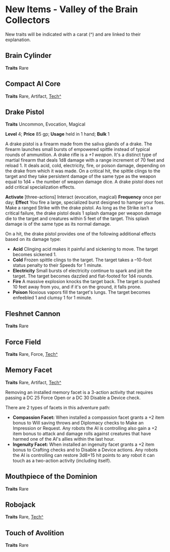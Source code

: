 # New Items - Valley of the Brain Collectors
New traits will be indicated with a carat (^) and are linked to their explanation.

## Brain Cylinder

**Traits** Rare



## Compact AI Core

**Traits** Rare, Artifact, [Tech^](/Traits/README.md#tech)

## Drake Pistol

**Traits** Uncommon, Evocation, Magical

**Level** 4; **Price** 85 gp; **Usage** held in 1 hand; **Bulk** 1

A drake pistol is a firearm made from the saliva glands of a drake. The firearm launches small bursts of empowered spittle instead of typical rounds of ammunition. A drake rifle is a *+1 weapon*. It's a distinct type of martial firearm that deals 1d8 damage with a range increment of 70 feet and reload 1. It deals acid, cold, electricity, fire, or poison damage, depending on the drake from which it was made. On a critical hit, the spittle clings to the target and they take persistent damage of the same type as the weapon equal to 1d4 + the number of weapon damage dice. A drake pistol does not add critical specialization effects.

**Activate** [three-actions] Interact (evocation, magical) **Frequency** once per day; **Effect** You fire a large, specialized burst designed to hamper your foes. Make a ranged Strike with the drake pistol. As long as the Strike isn't a critical failure, the drake pistol deals 1 splash damage per weapon damage die to the target and creatures within 5 feet of the target. This splash damage is of the same type as its normal damage.

On a hit, the drake pistol provides one of the following additional effects based on its damage type:

  * **Acid** Clinging acid makes it painful and sickening to move. The target becomes sickened 1.
  * **Cold** Frozen spittle clings to the target. The target takes a –10-foot status penalty to their Speeds for 1 minute.
  * **Electricity** Small bursts of electricity continue to spark and jolt the target. The target becomes dazzled and flat-footed for 1d4 rounds.
  * **Fire** A massive explosion knocks the target back. The target is pushed 10 feet away from you, and if it's on the ground, it falls prone.
  * **Poison** Noxious vapors fill the target's lungs. The target becomes enfeebled 1 and clumsy 1 for 1 minute.

## Fleshnet Cannon

**Traits** Rare



## Force Field

**Traits** Rare, Force, [Tech^](/Traits/README.md#tech)



## Memory Facet

**Traits** Rare, Artifact, [Tech^](/Traits/README.md#tech)

Removing an installed memory facet is a 3-action activity that requires passing a DC 25 Force Open or a DC 30 Disable a Device check.

There are 2 types of facets in this adventure path:

* **Compassion Facet:** When installed a compassion facet grants a +2 item bonus to Will saving throws and Diplomacy checks to Make an Impression or Request. Any robots the AI is controlling also gain a +2 item bonus to attack and damage rolls against creatures that have harmed one of the AI's allies within the last hour.
* **Ingenuity Facet:** When installed an ingenuity facet grants a +2 item bonus to Crafting checks and to Disable a Device actions. Any robots the AI is controlling can restore 3d8+15 hit points to any robot it can touch as a two-action activity (including itself).

## Mouthpiece of the Dominion

**Traits** Rare



## Robojack

**Traits** Rare, [Tech^](/Traits/README.md#tech)



## Touch of Avolition

**Traits** Rare

